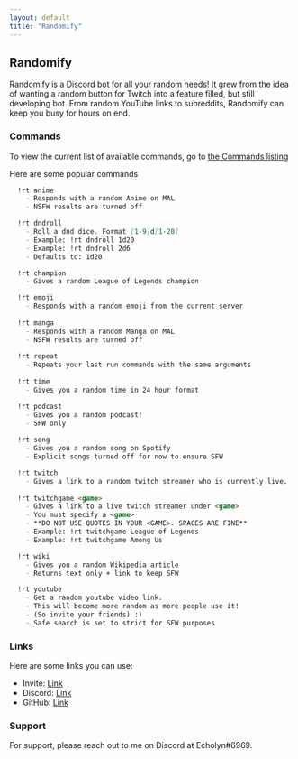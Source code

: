 ```yaml
---
layout: default
title: "Randomify"
---
```

## Randomify

Randomify is a Discord bot for all your random needs! It grew from
 the idea of wanting a random button for Twitch into a feature filled,
 but still developing bot. From random YouTube links to subreddits,
 Randomify can keep you busy for hours on end.

### Commands

To view the current list of available commands, go to [the Commands
listing](commands)

Here are some popular commands

```markdown
  !rt anime
    - Responds with a random Anime on MAL
    - NSFW results are turned off

  !rt dndroll               
    - Roll a dnd dice. Format [1-9]d[1-20]
    - Example: !rt dndroll 1d20
    - Example: !rt dndroll 2d6
    - Defaults to: 1d20

  !rt champion
    - Gives a random League of Legends champion

  !rt emoji
    - Responds with a random emoji from the current server
    
  !rt manga
    - Responds with a random Manga on MAL
    - NSFW results are turned off
  
  !rt repeat 
    - Repeats your last run commands with the same arguments
  
  !rt time
    - Gives you a random time in 24 hour format

  !rt podcast 
    - Gives you a random podcast!
    - SFW only
    
  !rt song
    - Gives you a random song on Spotify
    - Explicit songs turned off for now to ensure SFW

  !rt twitch
    - Gives a link to a random twitch streamer who is currently live.
  
  !rt twitchgame <game>
    - Gives a link to a live twitch streamer under <game>
    - You must specify a <game>
    - **DO NOT USE QUOTES IN YOUR <GAME>. SPACES ARE FINE**
    - Example: !rt twitchgame League of Legends
    - Example: !rt twitchgame Among Us

  !rt wiki
    - Gives you a random Wikipedia article
    - Returns text only + link to keep SFW

  !rt youtube               
    - Get a random youtube video link.
    - This will become more random as more people use it!
    - (So invite your friends) :)
    - Safe search is set to strict for SFW purposes
```

### Links

Here are some links you can use:

- Invite: [Link](https://bit.ly/2JqfTQN)
- Discord: [Link](https://discord.gg/EbZ3QX4)
- GitHub: [Link](https://github.com/TRottinger/discord-randomify)


### Support

For support, please reach out to me on Discord at Echolyn#6969.
